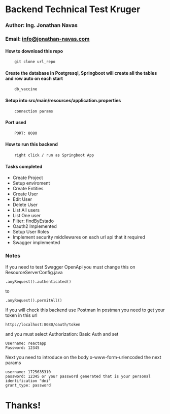 # Backend Technical Test Kruger

### Author: Ing. Jonathan Navas
### Email: info@jonathan-navas.com

#### How to download this repo

```
    git clone url_repo
```
#### Create the database in Postgresql, Springboot will create all the tables and row auto on each start
```
    db_vaccine
```
#### Setup into src/main/resources/application.properties
```
    connection params
```
#### Port used
```
    PORT: 8080
```
#### How to run this backend
```
    right click / run as Springboot App
```

#### Tasks completed
* Create Project
* Setup enviroment
* Create Entities
* Create User
* Edit User
* Delete User
* List All users
* List One user
* Filter: findByEstado
* Oauth2 Implemented
* Setup User Roles
* Implement security middlewares on each url api that it required
* Swagger implemented

### Notes

If you need to test Swagger OpenApi you must change this on ResourceServerConfig.java
```
.anyRequest().authenticated()
```
to
```
.anyRequest().permitAll()
```

If you will check this backend use Postman
In postman you need to get your token in this url
```
http://localhost:8080/oauth/token
```
and you must select  Authorization: Basic Auth and  set 
```
Username: reactapp
Password: 12345
```
Next you need to introduce on the body x-www-form-urlencoded the next params
```
username: 1725635310
password: 12345 or your password generated that is your personal identification "dni"
grant_type: password
```



# Thanks! 